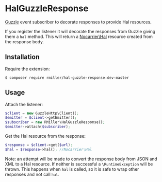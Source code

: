 HalGuzzleResponse
=================

[Guzzle](https://github.com/guzzle/guzzle) event subscriber to decorate
responses to provide Hal resources.

If you register the listener it will decorate the responses from Guzzle
giving them a `hal` method. This will return a [Nocarrier\Hal](https://github.com/blongden/hal)
resource created from the response body.

## Installation

Require the extension:

```
$ composer require rmiller/hal-guzzle-response:dev-master
```

## Usage

Attach the listener:

```php
$client = new GuzzleHttp\Client();
$emitter = $client->getEmitter();
$subscriber = new RMiller\HalGuzzleResponse();
$emitter->attach($subscriber);
```

Get the Hal resource from the response:

```php
$response = $client->get($url);
$hal = $response->hal(); //Nocarrier\Hal
```

Note: an attempt will be made to convert the response body from JSON and XML to a Hal resource.
If neither is successful a `\RuntimeException` will be thrown. This happens when `hal` is called,
so it is safe to wrap other responses and not call `hal`.

